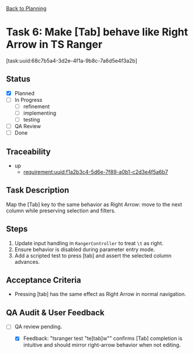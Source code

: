 [Back to Planning](./planning.md)

# Task 6: Make [Tab] behave like Right Arrow in TS Ranger

[task:uuid:68c7b5a4-3d2e-4f1a-9b8c-7a6d5e4f3a2b]

## Status
- [x] Planned
- [ ] In Progress
  - [ ] refinement
  - [ ] implementing
  - [ ] testing
- [ ] QA Review
- [ ] Done

## Traceability
- up
  - [requirement:uuid:f1a2b3c4-5d6e-7f89-a0b1-c2d3e4f5a6b7](./requiremnents.md)

## Task Description
Map the [Tab] key to the same behavior as Right Arrow: move to the next column while preserving selection and filters.

## Steps
1. Update input handling in `RangerController` to treat `\t` as right.
2. Ensure behavior is disabled during parameter entry mode.
3. Add a scripted test to press [tab] and assert the selected column advances.

## Acceptance Criteria
- Pressing [tab] has the same effect as Right Arrow in normal navigation.

## QA Audit & User Feedback
- [ ] QA review pending.
  - [x] Feedback: "tsranger test \"te[tab]w\"" confirms [Tab] completion is intuitive and should mirror right-arrow behavior when not editing.


